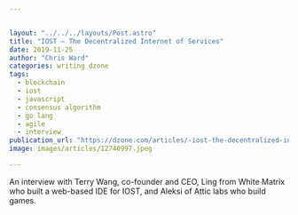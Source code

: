 ```yaml
---


layout: "../../../layouts/Post.astro"
title: "IOST — The Decentralized Internet of Services"
date: 2019-11-25
author: "Chris Ward"
categories: writing dzone
tags: 
  - blockchain
  - iost
  - javascript
  - consensus algorithm
  - go lang
  - agile
  - interview
publication_url: "https://dzone.com/articles/-iost-the-decentralized-internet-of-services"
image: images/articles/12746997.jpeg

---
```

An interview with Terry Wang, co-founder and CEO, Ling from White Matrix who built a web-based IDE for IOST, and Aleksi of Attic labs who build games.

